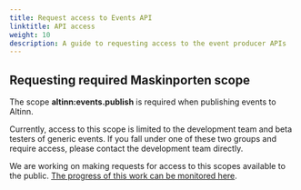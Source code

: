 ```yaml
---
title: Request access to Events API
linktitle: API access
weight: 10
description: A guide to requesting access to the event producer APIs
---
```


## Requesting required Maskinporten scope

The scope __altinn:events.publish__ is required when publishing events to Altinn. 

Currently, access to this scope is limited to the development team and beta testers of generic events. 
If you fall under one of these two groups and require access, please contact the development team directly. 

We are working on making requests for access to this scopes available to the public. 
[The progress of this work can be monitored here](https://github.com/Altinn/altinn-events/issues/319).

